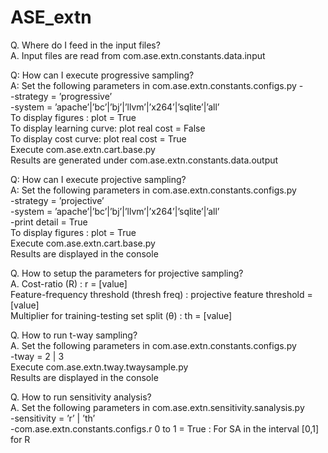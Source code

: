# ASE_extn

Q. Where do I feed in the input files?<br />
A. Input files are read from com.ase.extn.constants.data.input

Q: How can I execute progressive sampling?<br />
A: Set the following parameters in com.ase.extn.constants.configs.py -<br />
	-strategy = ’progressive’<br />
	-system = ’apache’|’bc’|’bj’|’llvm’|’x264’|’sqlite’|’all’<br />
To display figures : plot = True<br />
To display learning curve: plot real cost = False<br />
To display cost curve: plot real cost = True<br />
Execute com.ase.extn.cart.base.py<br />
Results are generated under com.ase.extn.constants.data.output<br />

Q: How can I execute projective sampling?<br />
A: Set the following parameters in com.ase.extn.constants.configs.py<br />
	-strategy = ’projective’<br />
	-system = ’apache’|’bc’|’bj’|’llvm’|’x264’|’sqlite’|’all’<br />
	-print detail = True<br />
To display figures : plot = True<br />
Execute com.ase.extn.cart.base.py<br />
Results are displayed in the console<br />

Q. How to setup the parameters for projective sampling?<br />
A.
Cost-ratio (R) : r = [value] <br />
Feature-frequency threshold (thresh freq) : projective feature threshold = [value] <br />
Multiplier for training-testing set split (θ) : th = [value] <br />

Q. How to run t-way sampling?<br />
A. Set the following parameters in com.ase.extn.constants.configs.py<br />
	-tway = 2 | 3<br />
Execute com.ase.extn.tway.twaysample.py<br />
Results are displayed in the console<br />

Q. How to run sensitivity analysis?<br />
A. Set the following parameters in com.ase.extn.sensitivity.sanalysis.py<br />
	-sensitivity = ’r’ | ’th’<br />
	-com.ase.extn.constants.configs.r 0 to 1 = True : For SA in the interval [0,1] for R<br />


